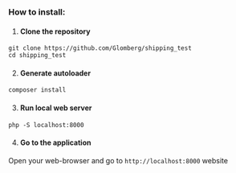 ### How to install:
1. #### Clone the repository
```
git clone https://github.com/Glomberg/shipping_test
cd shipping_test
```

2. #### Generate autoloader
````
composer install
````

3. #### Run local web server
````
php -S localhost:8000
````

4. #### Go to the application
Open your web-browser and go to `http://localhost:8000` website
